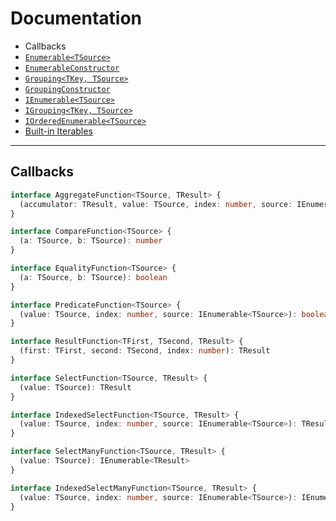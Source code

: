# Documentation

* Callbacks
* [`Enumerable<TSource>`](Enumerable.md)
* [`EnumerableConstructor`](EnumerableConstructor.md)
* [`Grouping<TKey, TSource>`](Grouping.md)
* [`GroupingConstructor`](GroupingConstructor.md)
* [`IEnumerable<TSource>`](IEnumerable.md)
* [`IGrouping<TKey, TSource>`](IGrouping.md)
* [`IOrderedEnumerable<TSource>`](IOrderedEnumerable.md)
* [Built-in Iterables](iterables.md)

---

## Callbacks

```ts
interface AggregateFunction<TSource, TResult> {
  (accumulator: TResult, value: TSource, index: number, source: IEnumerable<TSource>): TResult
}

interface CompareFunction<TSource> {
  (a: TSource, b: TSource): number
}

interface EqualityFunction<TSource> {
  (a: TSource, b: TSource): boolean
}

interface PredicateFunction<TSource> {
  (value: TSource, index: number, source: IEnumerable<TSource>): boolean
}

interface ResultFunction<TFirst, TSecond, TResult> {
  (first: TFirst, second: TSecond, index: number): TResult
}

interface SelectFunction<TSource, TResult> {
  (value: TSource): TResult
}

interface IndexedSelectFunction<TSource, TResult> {
  (value: TSource, index: number, source: IEnumerable<TSource>): TResult
}

interface SelectManyFunction<TSource, TResult> {
  (value: TSource): IEnumerable<TResult>
}

interface IndexedSelectManyFunction<TSource, TResult> {
  (value: TSource, index: number, source: IEnumerable<TSource>): IEnumerable<TResult>
}
```
